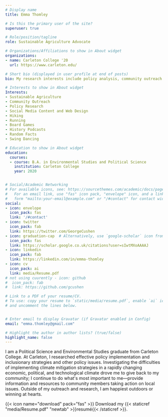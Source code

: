 ```yaml
---
# Display name
title: Emma Thomley

# Is this the primary user of the site?
superuser: true

# Role/position/tagline
role: Sustainable Agriculture Advocate

# Organizations/Affiliations to show in About widget
organizations:
- name: Carleton College '20
  url: https://www.carleton.edu/

# Short bio (displayed in user profile at end of posts)
bio: My research interests include policy analysis, community outreach sustainable agriculture and environmental justice.

# Interests to show in About widget
Interests:
- Sustainable Agriculture
- Community Outreach 
- Policy Research
- Social Media Content and Web Design 
- Hiking
- Running
- Board Games
- History Podcasts 
- Random Facts 
- Swing Dancing

# Education to show in About widget
education:
  courses:
  - course: B.A. in Environmental Studies and Political Science
    institution: Carleton College
    year: 2020


# Social/Academic Networking
# For available icons, see: https://sourcethemes.com/academic/docs/page-builder/#icons
#   For an email link, use "fas" icon pack, "envelope" icon, and a link in the
#   form "mailto:your-email@example.com" or "/#contact" for contact widget.
social:
- icon: envelope
  icon_pack: fas
  link: '/#contact'
- icon: twitter
  icon_pack: fab
  link: https://twitter.com/GeorgeCushen
- icon: graduation-cap  # Alternatively, use `google-scholar` icon from `ai` icon pack
  icon_pack: fas
  link: https://scholar.google.co.uk/citations?user=sIwtMXoAAAAJ
- icon: linkedin
  icon_pack: fab
  link: https://linkedin.com/in/emma-thomley
- icon: cv
  icon_pack: ai
  link: media/Resume.pdf
# not using cuurently - icon: github
#  icon_pack: fab
#  link: https://github.com/gcushen

# Link to a PDF of your resume/CV.
# To use: copy your resume to `static/media/resume.pdf`, enable `ai` icons in `params.toml`, 
# and uncomment the lines below.


# Enter email to display Gravatar (if Gravatar enabled in Config)
email: "emma.thomley@gmail.com"

# Highlight the author in author lists? (true/false)
highlight_name: false
---
```


I am a Political Science and Environmental Studies graduate from Carleton College. At Carleton, I researched effective policy implementation and inclusionary strategies and other policy issues. Investigating the difficulties of implementing climate mitigation strategies in a rapidly changing economic, political, and technological climate drove me to give back to my community; I continue to do what's most important to me—provide information and resources to community members taking action on local issues. Outside of my outreach and research, I am happiest outdoors or winning at hearts. 


{{< icon name="download" pack="fas" >}} Download my {{< staticref "media/Resume.pdf" "newtab" >}}resumé{{< /staticref >}}.


